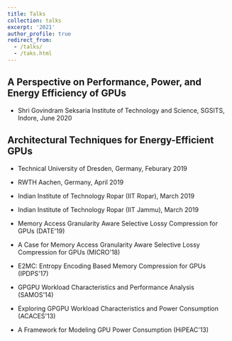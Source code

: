 ```yaml
---
title: Talks
collection: talks
excerpt: '2021'
author_profile: true
redirect_from: 
  - /talks/
  - /taks.html
---
```


A Perspective on Performance, Power, and Energy Efficiency of GPUs
---
  * Shri Govindram Seksaria Institute of Technology and Science, SGSITS, Indore, June 2020

Architectural Techniques for Energy-Efficient GPUs
---
  * Technical University of Dresden, Germany, Feburary 2019
  * RWTH Aachen, Germany, April 2019
  * Indian Institute of Technology Ropar (IIT Ropar), March 2019
  * Indian Institute of Technology Ropar (IIT Jammu), March 2019

* Memory Access Granularity Aware Selective Lossy Compression for GPUs (DATE'19)
* A Case for Memory Access Granularity Aware Selective Lossy Compression for GPUs (MICRO'18)
* E2MC: Entropy Encoding Based Memory Compression for GPUs (IPDPS'17)
* GPGPU Workload Characteristics and Performance Analysis (SAMOS'14)
* Exploring GPGPU Workload Characteristics and Power Consumption (ACACES'13)
* A Framework for Modeling GPU Power Consumption (HiPEAC'13)
